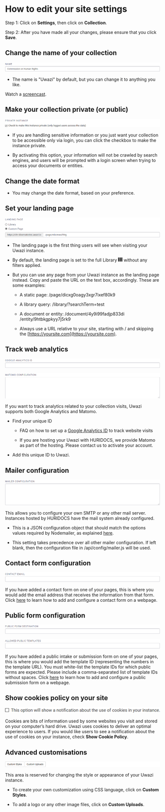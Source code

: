 # How to edit your site settings

Step 1: Click on **Settings**, then click on **Collection**.

Step 2: After you have made all your changes, please ensure that you click **Save**.

## Change the name of your collection

![](images/image_4.png)

- The name is "Uwazi" by default, but you can change it to anything you like.

Watch a [screencast](https://drive.google.com/open?id=1_6ele0a2bmdSbLD1-UjUfSd53JaUL54T).

## Make your collection private (or public)

![](images/image_5.png)

- If you are handling sensitive information or you just want your collection to be accessible only via login, you can click the checkbox to make the instance private.

- By activating this option, your information will not be crawled by search engines, and users will be prompted with a login screen when trying to access your documents or entities.

## Change the date format

- You may change the date format, based on your preference.

## Set your landing page

![](images/image_6.png)

- The landing page is the first thing users will see when visiting your Uwazi instance.

- By default, the landing page is set to the full Library ![library icon](images/image_0.png) without any filters applied.

- But you can use any page from your Uwazi instance as the landing page instead. Copy and paste the URL on the text box, accordingly. These are some examples:
  
  - A static page: /page/dicxg0oagy3xgr7ixef80k9
  
  - A library query: /library/?searchTerm=test
  
  - A document or entity: /document/4y9i99fadjp833di /entity/9htbkgpkyy7j5rk9
  
  - Always use a URL relative to your site, starting with / and skipping the [https://yoursite.com](https://yoursite.com).

## Track web analytics

![](images/image_8.png)

![](images/image_9.png)

If you want to track analytics related to your collection visits, Uwazi supports both Google Analytics and Matomo.

- Find your unique ID
  
  - FAQ on how to set up a [Google Analytics ID](https://support.google.com/analytics/answer/3123666?hl=en) to track website visits
  
  - If you are hosting your Uwazi with HURIDOCS, we provide Matomo as part of the hosting. Please contact us to activate your account.

- Add this unique ID to Uwazi.

## Mailer configuration

![](images/image_10.png)

This allows you to configure your own SMTP or any other mail server. Instances hosted by HURIDOCS have the mail system already configured.

- This is a JSON configuration object that should match the options values required by Nodemailer, as explained [here](http://nodemailer.com/smtp/).

- This setting takes precedence over all other mailer configuration. If left blank, then the configuration file in /api/config/mailer.js will be used.

## Contact form configuration

![](images/image_11.png)

If you have added a contact form on one of your pages, this is where you would add the email address that receives the information from that form. Click [here](https://uwazi.readthedocs.io/en/initial-setup/admin-docs/how-to-create-a-contact-form.html) to learn how to add and configure a contact form on a webpage.

## Public form configuration

![](images/image_12.png)

![](images/image_13.png)

If you have added a public intake or submission form on one of your pages, this is where you would add the template ID (representing the numbers in the template URL). You must white-list the template IDs for which public forms are expected. Please include a comma-separated list of template IDs without spaces. Click [here](https://uwazi.readthedocs.io/en/initial-setup/admin-docs/how-to-create-a-public-intake-form-on-your-website.html) to learn how to add and configure a public submission form on a webpage.

## Show cookies policy on your site

![](images/image_14.png)

Cookies are bits of information used by some websites you visit and stored on your computer’s hard drive. Uwazi uses cookies to deliver an optimal experience to users. If you would like users to see a notification about the use of cookies on your instance, check **Show Cookie Policy**.

## Advanced customisations

![](images/image_15.png)

This area is reserved for changing the style or appearance of your Uwazi instance.

- To create your own customization using CSS language, click on **Custom Styles**.

- To add a logo or any other image files, click on **Custom Uploads**.
